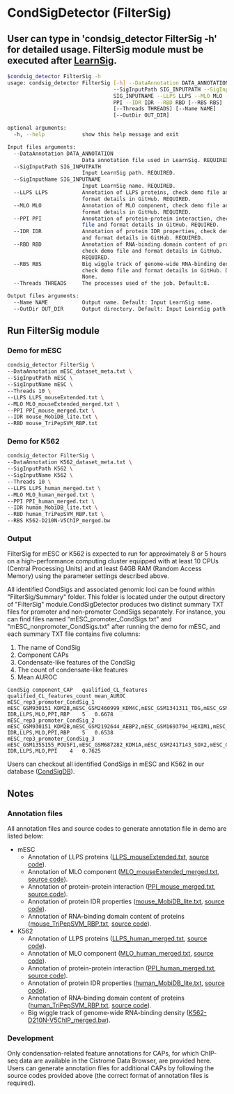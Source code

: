 # CondSigDetector (FilterSig)



## User can type in 'condsig_detector FilterSig -h' for detailed usage. FilterSig module must be executed after [LearnSig](../LearnSig/README.md).

``` bash
$condsig_detector FilterSig -h
usage: condsig_detector FilterSig [-h] --DataAnnotation DATA_ANNOTATION
                                  --SigInputPath SIG_INPUTPATH --SigInputName
                                  SIG_INPUTNAME --LLPS LLPS --MLO MLO --PPI
                                  PPI --IDR IDR --RBD RBD [--RBS RBS]
                                  [--Threads THREADS] [--Name NAME]
                                  [--OutDir OUT_DIR]

optional arguments:
  -h, --help            show this help message and exit

Input files arguments:
  --DataAnnotation DATA_ANNOTATION
                        Data annotation file used in LearnSig. REQUIRED.
  --SigInputPath SIG_INPUTPATH
                        Input LearnSig path. REQUIRED.
  --SigInputName SIG_INPUTNAME
                        Input LearnSig name. REQUIRED.
  --LLPS LLPS           Annotation of LLPS proteins, check demo file and
                        format details in GitHub. REQUIRED.
  --MLO MLO             Annotation of MLO component, check demo file and
                        format details in GitHub. REQUIRED.
  --PPI PPI             Annotation of protein-protein interaction, check demo
                        file and format details in GitHub. REQUIRED.
  --IDR IDR             Annotation of protein IDR properties, check demo file
                        and format details in GitHub. REQUIRED.
  --RBD RBD             Annotation of RNA-binding domain content of proteins,
                        check demo file and format details in GitHub.
                        REQUIRED.
  --RBS RBS             Big wiggle track of genome-wide RNA-binding density,
                        check demo file and format details in GitHub. Default:
                        None.
  --Threads THREADS     The processes used of the job. Default:8.

Output files arguments:
  --Name NAME           Output name. Default: Input LearnSig name.
  --OutDir OUT_DIR      Output directory. Default: Input LearnSig path.

```

## Run FilterSig module

### Demo for mESC
```bash
condsig_detector FilterSig \
--DataAnnotation mESC_dataset_meta.txt \
--SigInputPath mESC \
--SigInputName mESC \
--Threads 10 \
--LLPS LLPS_mouseExtended.txt \
--MLO MLO_mouseExtended_merged.txt \
--PPI PPI_mouse_merged.txt \
--IDR mouse_MobiDB_lite.txt \
--RBD mouse_TriPepSVM_RBP.txt
```

### Demo for K562
```bash
condsig_detector FilterSig \
--DataAnnotation K562_dataset_meta.txt \
--SigInputPath K562 \
--SigInputName K562 \
--Threads 10 \
--LLPS LLPS_human_merged.txt \
--MLO MLO_human_merged.txt \
--PPI PPI_human_merged.txt \
--IDR human_MobiDB_lite.txt \
--RBD human_TriPepSVM_RBP.txt \
--RBS K562-D210N-V5ChIP_merged.bw
```

### Output
FilterSig for mESC or K562 is expected to run for approximately 8 or 5 hours on a high-performance computing cluster equipped with at least 10 CPUs (Central Processing Units) and at least 64GB RAM (Random Access Memory) using the parameter settings described above. 

All identified CondSigs and associated genomic loci can be found within "FilterSig/Summary" folder. This folder is located under the output directory of "FilterSig" module.CondSigDetector produces two distinct summary TXT files for promoter and non-promoter CondSigs separately. For instance, you can find files named "mESC_promoter_CondSigs.txt" and "mESC_nonpromoter_CondSigs.txt" after running the demo for mESC, and each summary TXT file contains five columns:
  1. The name of CondSig
  2. Component CAPs
  3. Condensate-like features of the CondSig
  4. The count of condensate-like features
  5. Mean AUROC

```
CondSig	component_CAP	qualified_CL_features	qualified_CL_features_count	mean_AUROC
mESC_rep3_promoter_CondSig_1	mESC_GSM930151_KDM2B,mESC_GSM2460999_KDM4C,mESC_GSM1341311_TDG,mESC_GSM1603269_RXRA,mESC_GSM3196078_TET2	IDR,LLPS,MLO,PPI,RBP	5	0.6678
mESC_rep3_promoter_CondSig_2	mESC_GSM930151_KDM2B,mESC_GSM2192644_AEBP2,mESC_GSM1693794_HEXIM1,mESC_GSM2460999_KDM4C,mESC_GSM651192_DPY30,mESC_GSM1372576_ATRX,mESC_GSM2142337_FAM60A,mESC_GSM1399511_SUZ12	IDR,LLPS,MLO,PPI,RBP	5	0.6538
mESC_rep3_promoter_CondSig_3	mESC_GSM1355155_POU5F1,mESC_GSM687282_KDM1A,mESC_GSM2417143_SOX2,mESC_GSM1563242_RAD23B,mESC_GSM2123560_NANOG,mESC_GSM1208218_KLF5,mESC_GSM2588408_KMT2D,mESC_GSM1258240_ASH2L	IDR,LLPS,MLO,PPI	4	0.7625
```

Users can checkout all identified CondSigs in mESC and K562 in our database ([CondSigDB](https://compbio-zhanglab.org/CondSigDB/index.html)).

## Notes

### Annotation files
All annotation files and source codes to generate annotation file in demo are listed below:
* mESC
  * Annotation of LLPS proteins ([LLPS_mouseExtended.txt](https://compbio-zhanglab.org/CondSigDB/data/GitHub/LLPS_mouseExtended.txt), [source code](../../example/generate_LLPS_annotation.ipynb)).
  * Annotation of MLO component ([MLO_mouseExtended_merged.txt](https://compbio-zhanglab.org/CondSigDB/data/GitHub/MLO_mouseExtended_merged.txt), [source code](../../example/generate_MLO_annotation.ipynb)).
  * Annotation of protein-protein interaction ([PPI_mouse_merged.txt](https://compbio-zhanglab.org/CondSigDB/data/GitHub/PPI_mouse_merged.txt), [source code](../../example/generate_PPI_annotation.ipynb)).
  * Annotation of protein IDR properties ([mouse_MobiDB_lite.txt](https://compbio-zhanglab.org/CondSigDB/data/GitHub/mouse_MobiDB_lite.txt), [source code](../../example/generate_IDR_annotation.ipynb)).
  * Annotation of RNA-binding domain content of proteins ([mouse_TriPepSVM_RBP.txt](https://compbio-zhanglab.org/CondSigDB/data/GitHub/mouse_TriPepSVM_RBP.txt), [source code](../../example/generate_RBP_annotation.ipynb)).
* K562
  * Annotation of LLPS proteins ([LLPS_human_merged.txt](https://compbio-zhanglab.org/CondSigDB/data/GitHub/LLPS_human_merged.txt), [source code](../../example/generate_LLPS_annotation.ipynb)).
  * Annotation of MLO component ([MLO_human_merged.txt](https://compbio-zhanglab.org/CondSigDB/data/GitHub/MLO_human_merged.txt), [source code](../../example/generate_MLO_annotation.ipynb)).
  * Annotation of protein-protein interaction ([PPI_human_merged.txt](https://compbio-zhanglab.org/CondSigDB/data/GitHub/PPI_human_merged.txt), [source code](../../example/generate_PPI_annotation.ipynb)).
  * Annotation of protein IDR properties ([human_MobiDB_lite.txt](https://compbio-zhanglab.org/CondSigDB/data/GitHub/human_MobiDB_lite.txt), [source code](../../example/generate_IDR_annotation.ipynb)).
  * Annotation of RNA-binding domain content of proteins ([human_TriPepSVM_RBP.txt](https://compbio-zhanglab.org/CondSigDB/data/GitHub/human_TriPepSVM_RBP.txt), [source code](../../example/generate_RBP_annotation.ipynb)).
  * Big wiggle track of genome-wide RNA-binding density ([K562-D210N-V5ChIP_merged.bw](https://compbio-zhanglab.org/CondSigDB/data/GitHub/K562-D210N-V5ChIP_merged.bw)).

### Development
Only condensation-related feature annotations for CAPs, for which ChIP-seq data are available in the Cistrome Data Browser, are provided here. Users can generate annotation files for additional CAPs by following the source codes provided above (the correct format of annotation files is required).
